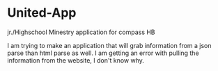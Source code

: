 # United-App
jr./Highschool Minestry application for compass HB

I am trying to make an application that will grab information from a json parse than html parse as well. I am getting an error with 
pulling the information from the website, I don't know why.
